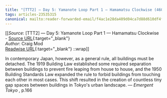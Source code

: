 ```yaml
---
title: "[TTT2] — Day 5: Yamanote Loop Part 1 — Hamamatsu Clockwise (460922080)"
tags: articles-23535315
canonical: mailto:reader-forwarded-email/f4ac1e28da409d04ca7d88d610df4fb2
---
```


[[_Source_: [TTT2] — Day 5: Yamanote Loop Part 1 — Hamamatsu Clockwise - [Source URL](mailto:reader-forwarded-email/f4ac1e28da409d04ca7d88d610df4fb2){:target="_blank"}<br>
_Author_: Craig Mod<br>
[Readwise URL](https://readwise.io/open/460922080){:target="_blank"}
::wrap]]

In contemporary Japan, however, as a general rule, all buildings must be detached. The 1919 Building Law established some required separation between buildings to prevent fire leaping from house to house, and the 1950 Building Standards Law expanded the rule to forbid buildings from touching each other in most cases. This shift resulted in the creation of countless tiny gap spaces between buildings in Tokyo's urban landscape. — *Emergent Tokyo* , p.166
